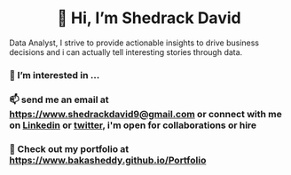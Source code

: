# <center>👋 Hi, I’m Shedrack David </center>

 Data Analyst, I strive to provide actionable insights to drive business decisions and i can actually tell interesting stories through data.
### 👀 I’m interested in ...


### 📫 send me an email at <https://www.shedrackdavid9@gmail.com> or connect with me on [Linkedin](https://www.linkedin.com/in/shedrack-david-1a116b235) or [twitter](https://twitter.com/BakaSheddy?t=odwpPiqrUbhit6-YEPSd6A&s=09), i'm open for collaborations or hire
### 🔗 Check out my portfolio at <https://www.bakasheddy.github.io/Portfolio>
<!---
bakasheddy/bakasheddy is a ✨ special ✨ repository because its `README.md` (this file) appears on your GitHub profile.
You can click the Preview link to take a look at your changes.
--->
